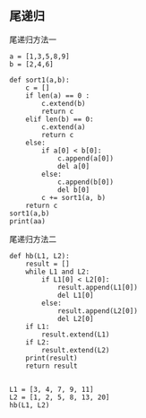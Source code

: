 ## 尾递归 ##

尾递归方法一

	a = [1,3,5,8,9]
	b = [2,4,6]
	
	def sort1(a,b):
	    c = []
	    if len(a) == 0 :
	        c.extend(b)
	        return c
	    elif len(b) == 0:
	        c.extend(a)
	        return c
	    else:
	        if a[0] < b[0]:
	            c.append(a[0])
	            del a[0]
	        else:
	            c.append(b[0])
	            del b[0]
	        c += sort1(a, b)
	    return c
	sort1(a,b)
	print(aa)

尾递归方法二

	def hb(L1, L2):
	    result = []
	    while L1 and L2:
	        if L1[0] < L2[0]:
	            result.append(L1[0])
	            del L1[0]
	        else:
	            result.append(L2[0])
	            del L2[0]
	    if L1:
	        result.extend(L1)
	    if L2:
	        result.extend(L2)
	    print(result)
	    return result
	
	
	L1 = [3, 4, 7, 9, 11]
	L2 = [1, 2, 5, 8, 13, 20]
	hb(L1, L2)
